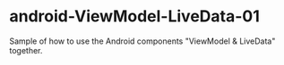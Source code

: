 # android-ViewModel-LiveData-01
Sample of how to use the Android components "ViewModel &amp; LiveData" together.
